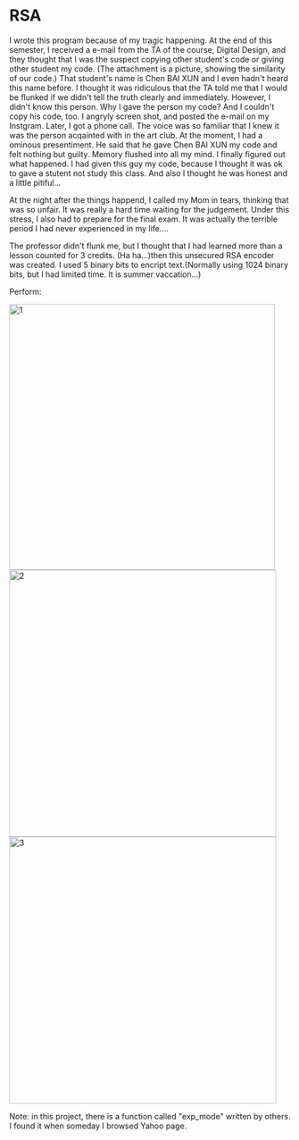 # RSA

I wrote this program because of my tragic happening.
At the end of this semester, I received a e-mail from the TA of the course, Digital Design,
and they thought that I was the suspect copying other student's code or giving other student my code.
(The attachment is a picture, showing the similarity of our code.)
That student's name is Chen BAI XUN and I even hadn't heard this name before.
I thought it was ridiculous that the TA told me that I would be flunked if we didn't tell the truth clearly and immediately.
However, I didn't know this person. Why I gave the person my code? And I couldn't copy his code, too.
I angryly screen shot, and posted the e-mail on my Instgram.
Later, I got a phone call.
The voice was so familiar that I knew it was the person acqainted with in the art club.
At the moment, I had a ominous presentiment.
He said that he gave Chen BAI XUN my code and felt nothing but guilty.
Memory flushed into all my mind. I finally figured out what happened.
I had given this guy my code, because I thought it was ok to gave a stutent not study this class.
And also I thought he was honest and a little pitiful...

At the night after the things happend, I called my Mom in tears, thinking that was so unfair.
It was really a hard time waiting for the judgement.
Under this stress, I also had to prepare for the final exam.
It was actually the terrible period I had never experienced in my life....

The professor didn't flunk me, but I thought that I had learned more than a lesson counted for 3 credits.
(Ha ha...)then this unsecured RSA encoder was created.
I used 5 binary bits to encript text.(Normally using 1024 binary bits, but I had limited time. It is summer vaccation...)

Perform:

<img width="476" alt="1" src="https://user-images.githubusercontent.com/41135423/42637277-5834aab8-861d-11e8-9084-db01d54e88e1.png">

<img width="478" alt="2" src="https://user-images.githubusercontent.com/41135423/42637280-5ad119f0-861d-11e8-9a20-e3a0e22b3dff.png">

<img width="478" alt="3" src="https://user-images.githubusercontent.com/41135423/42637283-5ce6bbb4-861d-11e8-8306-b446ea8cdcf8.png">

Note: in this project, there is a function called "exp_mode" written by others. I found it when someday I browsed Yahoo page.
